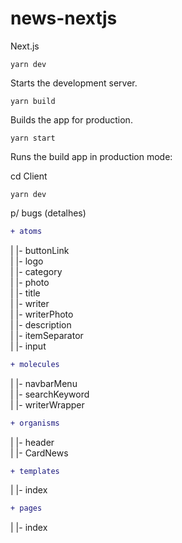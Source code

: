 # news-nextjs
Next.js

`yarn dev`

Starts the development server.

`yarn build`

Builds the app for production.

`yarn start`

Runs the build app in production mode:

cd Client

`yarn dev`

p/ bugs (detalhes)

```diff
+ atoms
```
| |- buttonLink</br>
| |- logo</br>
| |- category</br>
| |- photo</br>
| |- title</br>
| |- writer</br>
| |- writerPhoto</br>
| |- description</br>
| |- itemSeparator</br>
| |- input</br>

```diff
+ molecules
```
| |- navbarMenu</br>
| |- searchKeyword</br>
| |- writerWrapper</br>

```diff
+ organisms
```
| |- header</br>
| |- CardNews</br>

```diff
+ templates
```
| |- index</br>

```diff
+ pages
```
| |- index</br>
